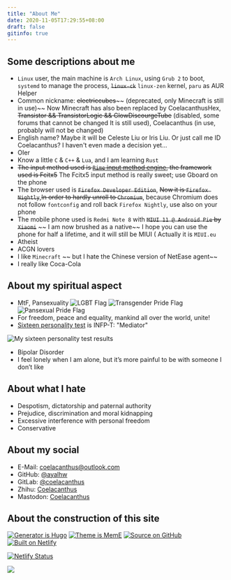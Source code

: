 ```yaml
---
title: "About Me"
date: 2020-11-05T17:29:55+08:00
draft: false
gitinfo: true
---
```


## Some descriptions about me

*   `Linux` user, the main machine is `Arch Linux`, using `Grub 2` to boot, `systemd` to manage the process, ~~`linux-ck`~~ `linux-zen` kernel, `paru` as AUR Helper
*   Common nickname: ~~electriccubes~~~~ (deprecated, only Minecraft is still in use)~~ Now Minecraft has also been replaced by CoelacanthusHex, ~~Transistor && TransistorLogic && GlowDiscourgeTube~~ (disabled, some forums that cannot be changed It is still used), Coelacanthus (in use, probably will not be changed)
*   English name? Maybe it will be Celeste Liu or Iris Liu. Or just call me ID Coelacanthus? I haven't even made a decision yet...
*   OIer
*   Know a little `C` & `C++` & `Lua`, and I am learning `Rust`
*   ~~The input method used is [`Rime` input method engine](https://rime.im/), the framework used is Fcitx5~~ The Fcitx5 input method is really sweet; use Gboard on the phone
*   The browser used is ~~`Firefox Developer Edition`~~, ~~Now it is `Firefox Nightly`~~,~~In order to hardly unroll to `Chromium`~~, because Chromium does not follow `fontconfig` and roll back `Firefox Nightly`, use also on your phone
*   The mobile phone used is `Redmi Note 8` with ~~`MIUI 11 @ Android Pie` by `Xiaomi`~~ ~~ I am now brushed as a native~~ I hope you can use the phone for half a lifetime, and it will still be MIUI ( Actually it is `MIUI.eu`
*   Atheist
*   ACGN lovers
*   I like `Minecraft` ~~ but I hate the Chinese version of NetEase agent~~
*   I really like Coca-Cola

## About my spiritual aspect

*   MtF, Pansexuality  ![LGBT Flag](/images/LGBT_Flag.svg) ![Transgender Pride Flag](/images/Transgender_Pride_Flag.svg) ![Pansexual Pride Flag](/images/Pansexual_Pride_Flag.svg)
*   For freedom, peace and equality, mankind all over the world, unite!
*   [Sixteen personality test](https://www.16personalities.com/ch/) is INFP-T: "Mediator"

![My sixteen personality test results](/images/16-test.webp)

*   Bipolar Disorder
*   I feel lonely when I am alone, but it’s more painful to be with someone I don’t like

## About what I hate

*   Despotism, dictatorship and paternal authority
*   Prejudice, discrimination and moral kidnapping
*   Excessive interference with personal freedom
*   Conservative

## About my social

*   E-Mail: [coelacanthus@outlook.com](mailto:coelacanthus@outlook.com)
*   GitHub: [@ayalhw](https://github.com/ayalhw/)
*   GitLab: [@coelacanthus](https://gitlab.com/coelacanthus)
*   Zhihu: [Coelacanthus](https://www.zhihu.com/people/coelacanthus)
*   Mastodon: <a rel="me" href="https://hub.mtf.party/@coelacanthus">Coelacanthus</a>

## About the construction of this site

[![Generator is Hugo](/images/hugo_badge.webp)](https://github.com/gohugoio/hugo) [![Theme is MemE](/images/meme_badge.webp)](https://github.com/reuixiy/hugo-theme-meme) [![Source on GitHub](/images/github_badge.webp)](https://github.com/ayalhw/blog) [![Built on Netlify](/images/netlify_badge.webp)](https://www.netlify.com/)

[![Netlify Status](https://api.netlify.com/api/v1/badges/c76c076e-f7a0-4de8-9aab-11521c3466a2/deploy-status)](https://app.netlify.com/sites/lhwcrt/deploys)

<a rel="license" href="http://creativecommons.org/licenses/by-nc-sa/4.0/"><img style="border-width:0" src="https://blog.coelacanthus.moe/images/cc-by-nc-sa-88x31.webp" /></a>
